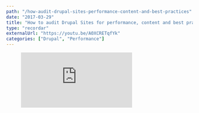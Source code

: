 ```yaml
---
path: "/how-audit-drupal-sites-performance-content-and-best-practices"
date: "2017-03-29"
title: "How to audit Drupal Sites for performance, content and best practices"
type: "recordar"
externalUrl: "https://youtu.be/A0XCRETqfYk"
categories: ["Drupal", "Performance"]
---
```


<figure class="video_container">
<iframe src="https://www.youtube.com/embed/A0XCRETqfYk" frameborder="0" allow="accelerometer; autoplay; encrypted-media; gyroscope; picture-in-picture" allowfullscreen></iframe>
</figure>
